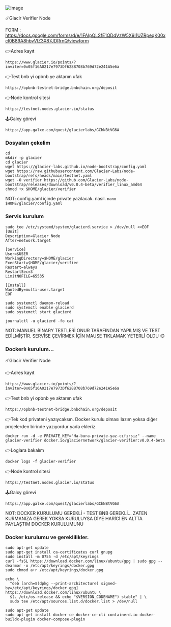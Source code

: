 

![image](https://github.com/user-attachments/assets/5c22af91-0609-4738-88df-44a924caf2c8)

☄️Glacir Verifier Node

FORM : https://docs.google.com/forms/d/e/1FAIpQLSfE1QDdVzW5X9i1UZRpeqK00xcI0B89A8hbvVlZ3X87JDRrnQ/viewform

👉Adres kayıt
```
https://www.glacier.io/points/?inviter=0x05f16A0217e7973Df6288708b769d72e241A5e6a
```
👉Test bnb yi opbnb ye aktarıın ufak
```
https://opbnb-testnet-bridge.bnbchain.org/deposit
```
👉Node kontrol sitesi
```
https://testnet.nodes.glacier.io/status
```
🕹Galxy görevi
```
https://app.galxe.com/quest/glacierlabs/GChNBtVG6A
```
### Dosyaları çekelim
```
cd
mkdir -p glacier
cd glacier
wget https://glacier-labs.github.io/node-bootstrap/config.yaml
wget https://raw.githubusercontent.com/Glacier-Labs/node-bootstrap/refs/heads/main/testnet.yaml
wget -O verifier https://github.com/Glacier-Labs/node-bootstrap/releases/download/v0.0.4-beta/verifier_linux_amd64
chmod +x $HOME/glacier/verifier
```
NOT: config.yaml içinde private yazılacak. nasıl.  `nano $HOME/glacier/config.yaml`
### Servis kurulum
```
sudo tee /etc/systemd/system/glacierd.service > /dev/null <<EOF
[Unit]
Description=Glacier Node
After=network.target

[Service]
User=$USER
WorkingDirectory=$HOME/glacier
ExecStart=$HOME/glacier/verifier
Restart=always
RestartSec=3
LimitNOFILE=65535

[Install]
WantedBy=multi-user.target
EOF
```
```
sudo systemctl daemon-reload
sudo systemctl enable glacierd
sudo systemctl start glacierd
```
```
journalctl -u glacierd -fo cat
```

NOT: MANUEL BİNARY TESTLERİ ONUR TARAFINDAN YAPILMIŞ VE TEST EDİLMİŞTİR. SERVİSE ÇEVİRMEK İÇİN MAUSE TIKLAMAK YETERLİ OLDU :D

### Dockerlı kurulum...

☄️Glacir Verifier Node

👉Adres kayıt
```
https://www.glacier.io/points/?inviter=0x05f16A0217e7973Df6288708b769d72e241A5e6a
```
👉Test bnb yi opbnb ye aktarıın ufak
```
https://opbnb-testnet-bridge.bnbchain.org/deposit
```
👉Tek kod privateni yazıycaksın. Docker kurulu olması lazım yoksa diğer projelerden birinde yazıyordur yada ekleriz.
```
docker run -d -e PRIVATE_KEY="Ha-bura-private-yaz-cıfırsız" --name glacier-verifier docker.io/glaciernetwork/glacier-verifier:v0.0.4-beta
```
👉Loglara bakalım
```
docker logs -f glacier-verifier
```
👉Node kontrol sitesi
```
https://testnet.nodes.glacier.io/status
```
🕹Galxy görevi
```
https://app.galxe.com/quest/glacierlabs/GChNBtVG6A
```
NOT: DOCKER KURULUMU GEREKLİ - TEST BNB GEREKLİ... ZATEN KURMANIZA GEREK YOKSA KURULUYSA DİYE HARİCİ EN ALTTA PAYLAŞTIM DOCKER KURULUMUNU

### Docker kurulumu ve gereklilikler.
```
sudo apt-get update
sudo apt-get install ca-certificates curl gnupg
sudo install -m 0755 -d /etc/apt/keyrings
curl -fsSL https://download.docker.com/linux/ubuntu/gpg | sudo gpg --dearmor -o /etc/apt/keyrings/docker.gpg
sudo chmod a+r /etc/apt/keyrings/docker.gpg
```
```
echo \
  "deb [arch=$(dpkg --print-architecture) signed-by=/etc/apt/keyrings/docker.gpg] https://download.docker.com/linux/ubuntu \
  $(. /etc/os-release && echo "$VERSION_CODENAME") stable" | \
  sudo tee /etc/apt/sources.list.d/docker.list > /dev/null
```
```
sudo apt-get update
sudo apt-get install docker-ce docker-ce-cli containerd.io docker-buildx-plugin docker-compose-plugin
```


